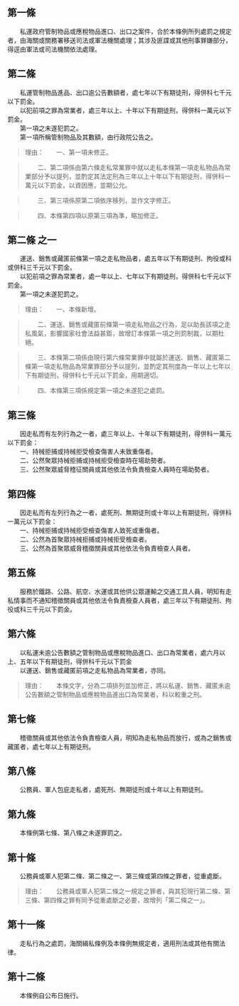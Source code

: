 第一條 
-------
　　私運政府管制物品或應稅物品進口、出口之案件，合於本條例所列處罰之規定者，由海關或關務署移送司法或軍法機關處理；其涉及匪諜或其他刑事罪嫌部分，得逕由軍法或司法機關依法處理。  


第二條 
-------
　　私運管制物品進品、出口逾公告數額者，處七年以下有期徒刑，得併科七千元以下罰金。  
　　以犯前項之罪為常業者，處三年以上、十年以下有期徒刑，得併科一萬元以下罰金。  
　　第一項之未遂犯罰之。  
　　第一項所稱管制物品及其數額，由行政院公告之。  
> 理由：　　一、第一項未修正。

> 　　二、第二項係由第六條走私常業罪中就以走私本條第一項走私物品為常業部分予以提列，並酌定其法定刑為三年以上十年以下有期徒刑，得併科一萬元以下罰金，以資因應，並期公允。

> 　　三、第三項係原第二項依序移列，並作文字修正。

> 　　四、本條第四項以原第三項為準，略加修正。



第二條 之一 
------------
　　運送、銷售或藏匿前條第一項之走私物品者，處五年以下有期徒刑、拘役或科或併科三千元以下罰金。  
　　以犯前項之罪為常業者，處一年以上、七年以下有期徒刑，得併科七千元以下罰金。  
　　第一項之未遂犯罰之。  
> 理由：　　一、本條新增。

> 　　二、運送、銷售或藏匿前條第一項走私物品之行為，足以助長該項之走私風氣，影響國家社會法益甚鉅，故增訂本條第一項之刑罰制裁，以期杜絕。

> 　　三、本條第二項係由現行第六條常業罪中就屬於運送、銷售、藏匿第二條第一項走私物品為常業罪部分予以提列，並酌定其刑度為一年以上七年以下有期徒刑，得併科七千元以下罰金，用期適切。

> 　　四、本條第三項係規定第一項之未遂犯之處罰。



第三條 
-------
　　因走私而有左列行為之一者，處三年以上、十年以下有期徒刑，得併科一萬元以下罰金：  
　　一、持械拒捕或持械拒受檢查傷害人未致重傷者。  
　　二、公然聚眾持械拒捕或持械拒受檢查時在場助勢者。  
　　三、公然聚眾威脅稽征關員或其他依法令負責檢查人員時在場助勢者。  


第四條 
-------
　　因走私而有左列行為之一者，處死刑、無期徒刑或十年以上有期徒刑，得併科一萬元以下罰金：  
　　一、持械拒捕或持械拒受檢查傷害人致死或重傷者。  
　　二、公然為首聚眾持械拒捕或持械拒受檢查者。  
　　三、公然為首聚眾威脅稽徵關員或其他依法令負責檢查人員者。  


第五條 
-------
　　服務於鐵路、公路、航空、水運或其他供公眾運輸之交通工具人員，明知有走私情事而不通知稽徵關員或其他依法令負責檢查人員者，處三年以下有期徒刑、拘役或科三千元以下罰金。  


第六條 
-------
　　以私運未逾公告數額之管制物品或應稅物品進口、出口為常業者，處六月以上、五年以下有期徒刑，得併科千元以下罰金  
　　以運送、銷售或藏匿前項之走私物品為常業者，亦同。  
> 理由：　　本條文字，分為二項排列並加修正，將以私運、銷售、藏匿未逾公告數額之管制物品或應稅物品進出口為常業者，科以較重之刑。



第七條 
-------
　　稽徵關員或其他依法令負責檢查人員，明知為走私物品而放行，或為之銷售或藏匿者，處七年以上有期徒刑。  


第八條 
-------
　　公務員、軍人包庇走私者，處死刑、無期徒刑或十年以上有期徒刑。  


第九條 
-------
　　本條例第七條、第八條之未遂罪罰之。  


第十條 
-------
　　公務員或軍人犯第二條、第二條之一、第三條或第四條之罪者，從重處斷。  
> 理由：　　公務員或軍人犯第二條之一規定之罪者，與其犯現行第二條、第三條、第四條之罪有同予從重處斷之必要，故增列「第二條之一」。



第十一條 
---------
　　走私行為之處罰，海關緝私條例及本條例無規定者，適用刑法或其他有關法律。  


第十二條 
---------
　　本條例自公布日施行。
